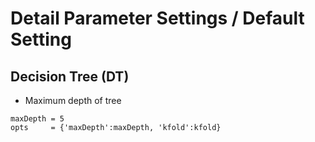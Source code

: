 # Detail Parameter Settings / Default Setting

## Decision Tree (DT) 
* Maximum depth of tree
```code 
maxDepth = 5
opts     = {'maxDepth':maxDepth, 'kfold':kfold}
```
